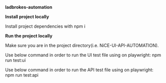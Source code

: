 **ladbrokes-automation**

**Install project locally**

Install project dependencies with npm i

**Run the project locally**

Make sure you are in the project directory(i.e. NiCE-UI-API-AUTOMATION). 

Use below command in order to run the UI test file using on playwright: npm run test:ui 



Use below command in order to run the API test file using on playwright: npm run test:api



